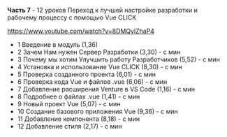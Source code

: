 **Часть 7** - 12 уроков Переход к лучшей настройке разработки и рабочему процессу с помощью Vue CLICK

https://www.youtube.com/watch?v=8DMQylZhaP4

- 1 Введение в модуль (1,36)
- 2 Зачем Нам нужен Сервер Разработки (3,30) - с  мин
- 3 Почему мы хотим Улучшить работу Разработчиков (5,52) - с  мин
- 4 Установка и использование Vue CLICK (8,30) - с  мин
- 5 Проверка созданного проекта (6,01) - с  мин
- 6 Проверка кода Vue и файлов .vue (6,06) - с  мин
- 7 Добавление расширения Venture в VS Code (1,16) - с  мин
- 8 Подробнее о файлах .vue (1,41) - с  мин
- 9 Новый проект Vue (5,07) - с  мин
- 10 Создание базового приложения Vue (9,36) - с  мин
- 11 Добавление компонента (8,18) - с  мин
- 12 Добавление стиля (2,17) - с  мин
